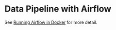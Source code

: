 # Data Pipeline with Airflow

See [Running Airflow in Docker](https://airflow.apache.org/docs/apache-airflow/stable/start/docker.html) for more detail.
